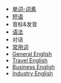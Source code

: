 * [单词-词素](词素.md)
* [短语](Phrase)
* 音标&发音
* [语法](Grammar/README.md)
* 对话
* [常用词](常用词.md)
* [General English](General-English/_home.md)
* [Travel English](Travel-English/_home.md)
* [Business English](Business-English/_home.md)
* [Industry English](Industry-English/_home.md)

